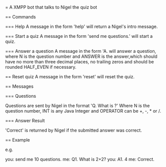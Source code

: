 = A XMPP bot that talks to Nigel the quiz bot

== Commands

=== Help
A message in the form 'help' will return a Nigel's intro message.

=== Start a quiz
A message in the form 'send me <X> questions.' will start a quiz.

=== Answer a question
A message in the form 'A<N>. <ANSWER> will answer a question, 
where N is the question number and ANSWER is the answer,which 
should have no more than three decimal places, no trailing zeros 
and should be rounded HALF_EVEN if necessary.

== Reset quiz
A message in the form 'reset' will reset the quiz.

== Messages 

=== Questions

Questions are sent by Nigel in the format 'Q<N>. What is <INT><OPERATOR><INT>?'
Where N is the question number, INT is any Java Integer and OPERATOR can
be +, -, * or /.

=== Answer Result

'Correct' is returned by Nigel if the submitted answer was correct.


== Example

e.g.

you: send me 10 questions.
me: Q1. What is 2+2?
you: A1. 4
me: Correct.